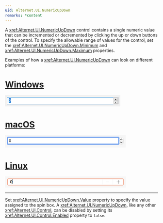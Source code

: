 ```yaml
---
uid: Alternet.UI.NumericUpDown
remarks: *content
---
```

A <xref:Alternet.UI.NumericUpDown> control contains a single numeric value that can be incremented or decremented
by clicking the up or down buttons of the control.
To specify the allowable range of values for the control, set the <xref:Alternet.UI.NumericUpDown.Minimum> and <xref:Alternet.UI.NumericUpDown.Maximum> properties.

Examples of how a <xref:Alternet.UI.NumericUpDown> can look on different platforms:

# [Windows](#tab/screenshot-windows)
![NumericUpDown on Windows](images/numericupdown-windows.png)
# [macOS](#tab/screenshot-macos)
![NumericUpDown on macOS](images/numericupdown-macos.png)
# [Linux](#tab/screenshot-linux)
![NumericUpDown on Linux](images/numericupdown-linux.png)
***

Set <xref:Alternet.UI.NumericUpDown.Value> property to specify the value assigned to the spin box.
A <xref:Alternet.UI.NumericUpDown>, like any other <xref:Alternet.UI.Control>, can be disabled by setting its <xref:Alternet.UI.Control.Enabled> property to `false`.